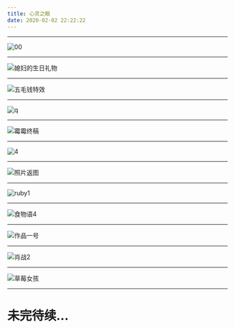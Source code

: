 ```yaml
---
title: 心灵之眼
date: 2020-02-02 22:22:22
---
```


---

<div class="card">
<img src="/img/paintings/00.jpg" alt="00"/>
</div>

--- 

<div class="card">
<img src="/img/paintings/媳妇的生日礼物.jpg" alt="媳妇的生日礼物"/>
</div>

--- 

<div class="card">
<img src="/img/paintings/五毛钱特效.jpg" alt="五毛钱特效"/>
</div>

--- 

<div class="card">
<img src="/img/paintings/q.jpg" alt="q"/>
</div>

--- 

<div class="card">
<img src="/img/paintings/霉霉终稿.jpg" alt="霉霉终稿"/>
</div>

--- 

<div class="card">
<img src="/img/paintings/4.jpg" alt="4"/>
</div>

--- 

<div class="card">
<img src="/img/paintings/照片返图.jpg" alt="照片返图"/>
</div>

--- 

<div class="card">
<img src="/img/paintings/ruby1.jpg" alt="ruby1"/>
</div>

--- 

<div class="card">
<img src="/img/paintings/食物语4.jpg" alt="食物语4"/>
</div>

--- 

<div class="card">
<img src="/img/paintings/作品一号.jpg" alt="作品一号"/>
</div>

--- 

<div class="card">
<img src="/img/paintings/肖战2.jpg" alt="肖战2"/>
</div>

--- 

<div class="card">
<img src="/img/paintings/草莓女孩.jpg" alt="草莓女孩"/>
</div>

--- 

# 未完待续...